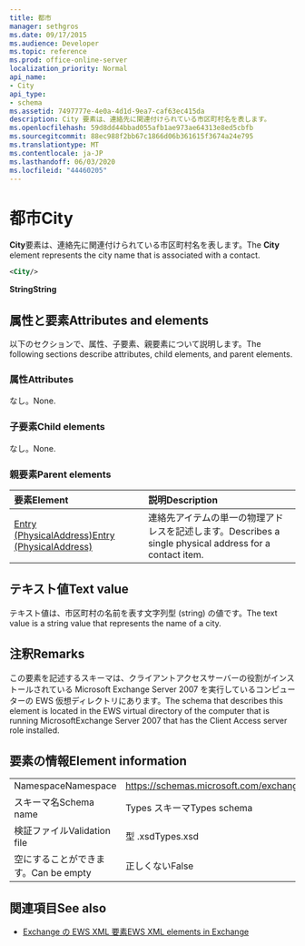 ```yaml
---
title: 都市
manager: sethgros
ms.date: 09/17/2015
ms.audience: Developer
ms.topic: reference
ms.prod: office-online-server
localization_priority: Normal
api_name:
- City
api_type:
- schema
ms.assetid: 7497777e-4e0a-4d1d-9ea7-caf63ec415da
description: City 要素は、連絡先に関連付けられている市区町村名を表します。
ms.openlocfilehash: 59d8dd44bbad055afb1ae973ae64313e8ed5cbfb
ms.sourcegitcommit: 88ec988f2bb67c1866d06b361615f3674a24e795
ms.translationtype: MT
ms.contentlocale: ja-JP
ms.lasthandoff: 06/03/2020
ms.locfileid: "44460205"
---
```

# <a name="city"></a><span data-ttu-id="b7701-103">都市</span><span class="sxs-lookup"><span data-stu-id="b7701-103">City</span></span>

<span data-ttu-id="b7701-104">**City**要素は、連絡先に関連付けられている市区町村名を表します。</span><span class="sxs-lookup"><span data-stu-id="b7701-104">The **City** element represents the city name that is associated with a contact.</span></span> 
  
```xml
<City/>
```

 <span data-ttu-id="b7701-105">**String**</span><span class="sxs-lookup"><span data-stu-id="b7701-105">**String**</span></span>
## <a name="attributes-and-elements"></a><span data-ttu-id="b7701-106">属性と要素</span><span class="sxs-lookup"><span data-stu-id="b7701-106">Attributes and elements</span></span>

<span data-ttu-id="b7701-107">以下のセクションで、属性、子要素、親要素について説明します。</span><span class="sxs-lookup"><span data-stu-id="b7701-107">The following sections describe attributes, child elements, and parent elements.</span></span>
  
### <a name="attributes"></a><span data-ttu-id="b7701-108">属性</span><span class="sxs-lookup"><span data-stu-id="b7701-108">Attributes</span></span>

<span data-ttu-id="b7701-109">なし。</span><span class="sxs-lookup"><span data-stu-id="b7701-109">None.</span></span>
  
### <a name="child-elements"></a><span data-ttu-id="b7701-110">子要素</span><span class="sxs-lookup"><span data-stu-id="b7701-110">Child elements</span></span>

<span data-ttu-id="b7701-111">なし。</span><span class="sxs-lookup"><span data-stu-id="b7701-111">None.</span></span>
  
### <a name="parent-elements"></a><span data-ttu-id="b7701-112">親要素</span><span class="sxs-lookup"><span data-stu-id="b7701-112">Parent elements</span></span>

|<span data-ttu-id="b7701-113">**要素**</span><span class="sxs-lookup"><span data-stu-id="b7701-113">**Element**</span></span>|<span data-ttu-id="b7701-114">**説明**</span><span class="sxs-lookup"><span data-stu-id="b7701-114">**Description**</span></span>|
|:-----|:-----|
|[<span data-ttu-id="b7701-115">Entry (PhysicalAddress)</span><span class="sxs-lookup"><span data-stu-id="b7701-115">Entry (PhysicalAddress)</span></span>](entry-physicaladdress.md) <br/> |<span data-ttu-id="b7701-116">連絡先アイテムの単一の物理アドレスを記述します。</span><span class="sxs-lookup"><span data-stu-id="b7701-116">Describes a single physical address for a contact item.</span></span>  <br/> |
   
## <a name="text-value"></a><span data-ttu-id="b7701-117">テキスト値</span><span class="sxs-lookup"><span data-stu-id="b7701-117">Text value</span></span>

<span data-ttu-id="b7701-118">テキスト値は、市区町村の名前を表す文字列型 (string) の値です。</span><span class="sxs-lookup"><span data-stu-id="b7701-118">The text value is a string value that represents the name of a city.</span></span>
  
## <a name="remarks"></a><span data-ttu-id="b7701-119">注釈</span><span class="sxs-lookup"><span data-stu-id="b7701-119">Remarks</span></span>

<span data-ttu-id="b7701-120">この要素を記述するスキーマは、クライアントアクセスサーバーの役割がインストールされている Microsoft Exchange Server 2007 を実行しているコンピューターの EWS 仮想ディレクトリにあります。</span><span class="sxs-lookup"><span data-stu-id="b7701-120">The schema that describes this element is located in the EWS virtual directory of the computer that is running MicrosoftExchange Server 2007 that has the Client Access server role installed.</span></span>
  
## <a name="element-information"></a><span data-ttu-id="b7701-121">要素の情報</span><span class="sxs-lookup"><span data-stu-id="b7701-121">Element information</span></span>

|||
|:-----|:-----|
|<span data-ttu-id="b7701-122">Namespace</span><span class="sxs-lookup"><span data-stu-id="b7701-122">Namespace</span></span>  <br/> |https://schemas.microsoft.com/exchange/services/2006/types  <br/> |
|<span data-ttu-id="b7701-123">スキーマ名</span><span class="sxs-lookup"><span data-stu-id="b7701-123">Schema name</span></span>  <br/> |<span data-ttu-id="b7701-124">Types スキーマ</span><span class="sxs-lookup"><span data-stu-id="b7701-124">Types schema</span></span>  <br/> |
|<span data-ttu-id="b7701-125">検証ファイル</span><span class="sxs-lookup"><span data-stu-id="b7701-125">Validation file</span></span>  <br/> |<span data-ttu-id="b7701-126">型 .xsd</span><span class="sxs-lookup"><span data-stu-id="b7701-126">Types.xsd</span></span>  <br/> |
|<span data-ttu-id="b7701-127">空にすることができます。</span><span class="sxs-lookup"><span data-stu-id="b7701-127">Can be empty</span></span>  <br/> |<span data-ttu-id="b7701-128">正しくない</span><span class="sxs-lookup"><span data-stu-id="b7701-128">False</span></span>  <br/> |
   
## <a name="see-also"></a><span data-ttu-id="b7701-129">関連項目</span><span class="sxs-lookup"><span data-stu-id="b7701-129">See also</span></span>



- [<span data-ttu-id="b7701-130">Exchange の EWS XML 要素</span><span class="sxs-lookup"><span data-stu-id="b7701-130">EWS XML elements in Exchange</span></span>](ews-xml-elements-in-exchange.md)

